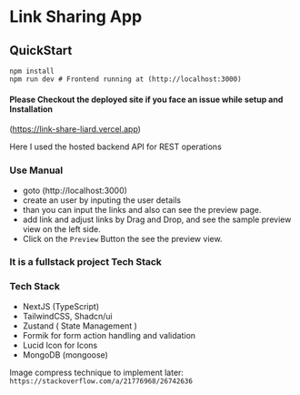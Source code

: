 # Link Sharing App

## QuickStart
```
npm install
npm run dev # Frontend running at (http://localhost:3000)
```

#### Please Checkout the deployed site if you face an issue while setup and Installation
(https://link-share-liard.vercel.app)

Here I used the hosted backend API for REST operations

### Use Manual
- goto (http://localhost:3000)
- create an user by inputing the user details
- than you can input the links and also can see the preview page.
- add link and adjust links by Drag and Drop, and see the sample preview view on the left side.
- Click on the `Preview` Button the see the preview view.


### It is a fullstack project Tech Stack
### Tech Stack
- NextJS (TypeScript)
- TailwindCSS, Shadcn/ui
- Zustand ( State Management )
- Formik for form action handling and validation
- Lucid Icon for Icons
- MongoDB (mongoose)



Image compress technique to implement later: `https://stackoverflow.com/a/21776968/26742636`